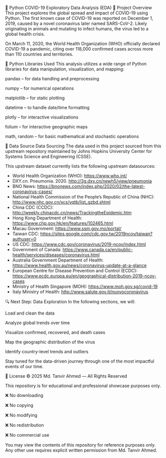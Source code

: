 🦠 Python COVID-19 Exploratory Data Analysis (EDA)
📌 Project Overview
This project explores the global spread and impact of COVID-19 using Python. The first known case of COVID-19 was reported on December 1, 2019, caused by a novel coronavirus later named SARS-CoV-2. Likely originating in animals and mutating to infect humans, the virus led to a global health crisis.

On March 11, 2020, the World Health Organization (WHO) officially declared COVID-19 a pandemic, citing over 118,000 confirmed cases across more than 110 countries and territories.

🧰 Python Libraries Used
This analysis utilizes a wide range of Python libraries for data manipulation, visualization, and mapping:

pandas – for data handling and preprocessing

numpy – for numerical operations

matplotlib – for static plotting

datetime – to handle date/time formatting

plotly – for interactive visualizations

folium – for interactive geographic maps

math, random – for basic mathematical and stochastic operations

📂 Data Source
Data Sourcing
The data used in this project sourced from this upstream repository maintained by Johns Hopkins University Center for Systems Science and Engineering (CSSE).

This upstream dataset currently lists the following upstream datasources:

- World Health Organization (WHO): https://www.who.int/
- DXY.cn. Pneumonia. 2020. http://3g.dxy.cn/newh5/view/pneumonia
- BNO News: https://bnonews.com/index.php/2020/02/the-latest-coronavirus-cases/
- National Health Commission of the People’s Republic of China (NHC): http://www.nhc.gov.cn/xcs/yqtb/list_gzbd.shtml
- China CDC (CCDC): http://weekly.chinacdc.cn/news/TrackingtheEpidemic.htm
- Hong Kong Department of Health: https://www.chp.gov.hk/en/features/102465.html
- Macau Government: https://www.ssm.gov.mo/portal/
- Taiwan CDC: https://sites.google.com/cdc.gov.tw/2019ncov/taiwan?authuser=0
- US CDC: https://www.cdc.gov/coronavirus/2019-ncov/index.html
- Government of Canada: https://www.canada.ca/en/public-health/services/diseases/coronavirus.html
- Australia Government Department of Health: https://www.health.gov.au/news/coronavirus-update-at-a-glance
- European Centre for Disease Prevention and Control (ECDC): https://www.ecdc.europa.eu/en/geographical-distribution-2019-ncov-cases
- Ministry of Health Singapore (MOH): https://www.moh.gov.sg/covid-19
- Italy Ministry of Health: http://www.salute.gov.it/nuovocoronavirus

🔍 Next Step: Data Exploration
In the following sections, we will:

Load and clean the data

Analyze global trends over time

Visualize confirmed, recovered, and death cases

Map the geographic distribution of the virus

Identify country-level trends and outliers

Stay tuned for the data-driven journey through one of the most impactful events of our time.

📄 License
© 2025 Md. Tanvir Ahmed — All Rights Reserved

This repository is for educational and professional showcase purposes only.

❌ No downloading

❌ No copying

❌ No modifying

❌ No redistribution

❌ No commercial use

You may view the contents of this repository for reference purposes only.
Any other use requires explicit written permission from Md. Tanvir Ahmed.
